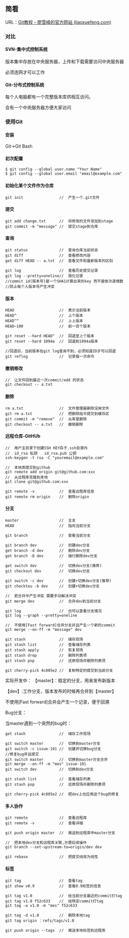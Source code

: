 ## 简看

URL：[Git教程 - 廖雪峰的官方网站 (liaoxuefeng.com)](https://www.liaoxuefeng.com/wiki/896043488029600)

### 对比

#### SVN-集中式控制系统

版本集中存放在中央服务器，上传和下载需要访问中央服务器

必须连网才可以工作



#### Git-分布式控制系统

每个人电脑都有一个完整版本库供相互访问。

会有一个中央服务器方便大家访问

### 使用Git

#### 安装

Git->Git Bash

#### 初次配置

```git
$ git config --global user.name "Your Name"
$ git config --global user.email "email@example.com"
```

#### 初始化某个文件作为仓库

```
git init				//	产生一个.git文件
```

#### 提交

```
git add change.txt		//	将修改的文件添加到stage
git commit -m "message"	//	提交stage到仓库
```

#### 查询

```
git status				//	查询仓库当前状态
git diff				//	查看修改内容
get diff HEAD -- a.txt	//	查看文件和最新版本的区别

git log					//	查看历史提交记录
git log --pretty=oneline//	简化记录
//commit id(版本号)是一个SHA1计算出来的key 而不是依次递增数
//防止每个人版本号产生冲突
```

#### 版本

```
HEAD					//	表示当前版本
HEAD^					//	上个版本
HEAD^^					//	上上版本
HEAD~100				//	前一百个版本

git reset --hard HEAD^	//	回退至上个版本
git reset --hard 1094a	//	回退到1094a版本

//回退后，当前版本在git log查询不到，必须知道ID才可以回退
git reflog 				//	记录每一次命令
```

#### 撤销修改

```
//	让文件回到最近一次commit/add 的状态
git checkout -- a.txt	
```

#### 删除

```
rm a.txt				//	文件管理器删除没用文件
git rm a.txt			//	把删除指令提交到缓存区
git commit -m "remove"	//	从库里删除
git checkout -- a.txt	//	撤销删除
```

#### 远程仓库-GitHUb

```
//	用户主目录下创建SSH KEY存于.ssh目录内
//	id_rsa 私钥	id_rsa.pub 公钥
ssh-keygen -t rsa -C "youremail@example.com"

//	本地库提交到github
git remote add origin git@github.com:xxx
//	从远程库克隆到本地
git clone git@github.com:xxx

git remote -v			//	查看远程库信息
git remote rm origin	//	删除origin
```

#### 分支

```
master					//	主支
HEAD 					//	指向当前分支

git branch				//	查看当前分支

git branch dev			//	创建dev分支
get branch -d dev		//	删除dev分支
get branch -D dev		//	强行删除dev分支

get switch dev			//	切换dev分支(推荐)
git checkout dev		//	切换dev分支

git switch -c dev		//	创建+切换dev分支(推荐)
git checktou -b dev		//	创建+切换dev分支

//	若合并中产生冲突 需要手动解决冲突
git merge dev			//	合并dev到当前分支

git log					//	也可以查看分支情况
git log --graph --pretty=oneline 	

//	不使用[Fast forward]合并分支并且产生一个新的commit
git merge --on-ff -m "message" dev

git stash				//	储存现场
git stash list			//	查看储存列表
git stash apply			//	恢复现场
git stash drop			//	删除列表项
git stash pop			//	还原现场并删除列表项

git cherry-pick 4c805e2	//	复制特定的提交到当前分支

```



实际开发中：
【master】：稳定的分支，用来发布新版本

【dev】:工作分支，版本发布的时候再合并到【master】

不使用[Fast forward]合并会产生一个记录，便于回溯



Bug分支：

当master遇到一个突然的bug时：

```
get stash				//	储存工作现场

git switch master		//	切换到master分支
git switch -c issue-101	//	创建并切换bug分支
//修复bug并且提交
git switch master		//	切换到master分支合并
git merge --on-ff -m "mes" issue-101
git switch dev			//	切换到dev分支

git stash list			//	查看储存列表
git stash pop			//	还原现场并删除列表项

git cherry-pick 4c805e2	//	把dev上也应用这个bug的修复
```

#### 多人协作

```
git remote 				//	查看远程库
git remote -v			//	查看详细

git push origin master	//	推送到远程库中master分支

//	把本地dev分支和远程库关联,方便后续操作
git branch --set-upstream-to=origin/dev dev

git rebase				//	把提交线改为线性
```

#### 标签

```
git tag 				//	查看tag
git show v0.9			//	查看0.9标签的信息

git tag v1.0			//	给当前分支最近的commit打tag
git tag v1.0 f52c633	//	给特定commit打tag
git tag -a v1.0 -m "mes" f52c633	

git tag -d v1.0			//	删除本地tag
git tag origin ：refs/tags/v1.0

git push origin --tags	//	推送本地标签到远程库
```

